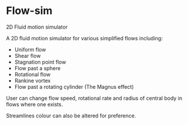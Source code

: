 # Flow-sim
2D Fluid motion simulator

A 2D fluid motion simulator for various simplified flows including:

- Uniform flow
- Shear flow
- Stagnation point flow
- Flow past a sphere
- Rotational flow
- Rankine vortex
- Flow past a rotating cylinder (The Magnus effect)

User can change flow speed, rotational rate and radius of central body in flows where one exists.

Streamlines colour can also be altered for preference.
